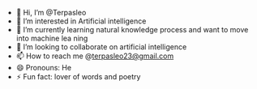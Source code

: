 - 👋 Hi, I’m @Terpasleo
- 👀 I’m interested in Artificial intelligence
- 🌱 I’m currently learning natural knowledge process and want to move into machine lea ning
- 💞️ I’m looking to collaborate on artificial intelligence
- 📫 How to reach me @terpasleo23@gmail.com
- 😄 Pronouns: He
- ⚡ Fun fact: lover of words and poetry

<!---
Terpasleo/Terpasleo is a ✨ special ✨ repository because its `README.md` (this file) appears on your GitHub profile.
You can click the Preview link to take a look at your changes.
--->
